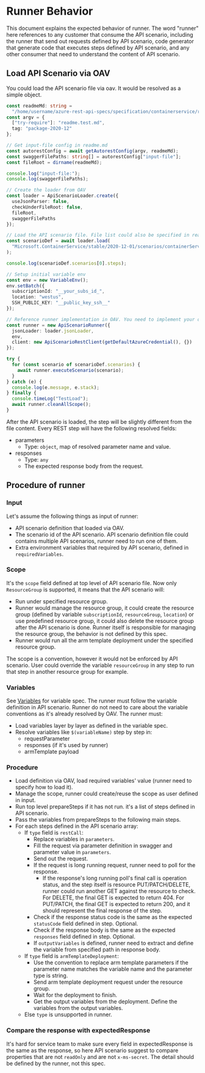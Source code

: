 # Runner Behavior

This document explains the expected behavior of runner. The word "runner" here references to any customer that consume the API scenario, including the runner that send out requests defined by API scenario, code generator that generate code that executes steps defined by API scenario, and any other consumer that need to understand the content of API scenario.

## Load API Scenario via OAV

You could load the API scenario file via oav. It would be resolved as a simple object.

```typescript
const readmeMd: string =
  "/home/username/azure-rest-api-specs/specification/containerservice/resource-manager/readme.md";
const argv = {
  ["try-require"]: "readme.test.md",
  tag: "package-2020-12"
};

// Get input-file config in readme.md
const autorestConfig = await getAutorestConfig(argv, readmeMd);
const swaggerFilePaths: string[] = autorestConfig["input-file"];
const fileRoot = dirname(readmeMd);

console.log("input-file:");
console.log(swaggerFilePaths);

// Create the loader from OAV
const loader = ApiScenarioLoader.create({
  useJsonParser: false,
  checkUnderFileRoot: false,
  fileRoot,
  swaggerFilePaths
});

// Load the API scenario file. File list could also be specified in readme.test.md
const scenarioDef = await loader.load(
  "Microsoft.ContainerService/stable/2020-12-01/scenarios/containerService.yaml"
);

console.log(scenarioDef.scenarios[0].steps);

// Setup initial variable env
const env = new VariableEnv();
env.setBatch({
  subscriptionId: "__your_subs_id_",
  location: "westus",
  SSH_PUBLIC_KEY: "__public_key_ssh__"
});

// Reference runner implementation in OAV. You need to implement your own runner.
const runner = new ApiScenarioRunner({
  jsonLoader: loader.jsonLoader,
  env,
  client: new ApiScenarioRestClient(getDefaultAzureCredential(), {})
});

try {
  for (const scenario of scenarioDef.scenarios) {
    await runner.executeScenario(scenario);
  }
} catch (e) {
  console.log(e.message, e.stack);
} finally {
  console.timeLog("TestLoad");
  await runner.cleanAllScope();
}
```

After the API scenario is loaded, the step will be slightly different from the file content. Every REST step will have the following resolved fields:

- parameters
  - Type: `object`, map of resolved parameter name and value.
- responses
  - Type: `any`
  - The expected response body from the request.

## Procedure of runner

### Input

Let's assume the following things as input of runner:

- API scenario definition that loaded via OAV.
- The scenario id of the API scenario. API scenario definition file could contains multiple API scenarios, runner need to run one of them.
- Extra environment variables that required by API scenario, defined in `requiredVariables`.

### Scope

It's the `scope` field defined at top level of API scenario file. Now only `ResourceGroup` is supported, it means that the API scenario will:

- Run under specified resource group.
- Runner would manage the resource group, it could create the resource group (defined by variable `subscriptionId`, `resourceGroup`, `location`) or use predefined resource group, it could also delete the resource group after the API scenario is done. Runner itself is responsible for managing the resource group, the behavior is not defined by this spec.
- Runner would run all the arm template deployment under the specified resource group.

The scope is a convention, however it would not be enforced by API scenario. User could override the variable `resourceGroup` in any step to run that step in another resource group for example.

### Variables

See [Variables](./Variables.md) for variable spec. The runner must follow the variable definition in API scenario. Runner do not need to care about the variable conventions as it's already resolved by OAV. The runner must:

- Load variables layer by layer as defined in the variable spec.
- Resolve variables like `$(variableName)` step by step in:
  - requestParameter
  - responses (if it's used by runner)
  - armTemplate payload

### Procedure

- Load definition via OAV, load required variables' value (runner need to specify how to load it).
- Manage the scope, runner could create/reuse the scope as user defined in input.
- Run top level prepareSteps if it has not run. it's a list of steps defined in API scenario.
- Pass the variables from prepareSteps to the following main steps.
- For each steps defined in the API scenario array:
  - If `type` field is `restCall`:
    - Replace variables in `parameters`.
    - Fill the request via parameter definition in swagger and parameter value in `parameters`.
    - Send out the request.
    - If the request is long running request, runner need to poll for the response.
      - If the response's long running poll's final call is operation status, and the step itself is resource PUT/PATCH/DELETE, runner could run another GET against the resource to check. For DELETE, the final GET is expected to return 404. For PUT/PATCH, the final GET is expected to return 200, and it should represent the final response of the step.
    - Check if the response status code is the same as the expected `statusCode` field defined in step. Optional.
    - Check if the response body is the same as the expected `responses` field defined in step. Optional.
    - If `outputVariables` is defined, runner need to extract and define the variable from specified path in response body.
  - If `type` field is `armTemplateDeployment`:
    - Use the convention to replace arm template parameters if the parameter name matches the variable name and the parameter type is string.
    - Send arm template deployment request under the resource group.
    - Wait for the deployment to finish.
    - Get the output variables from the deployment. Define the variables from the output variables.
  - Else `type` is unsupported in runner.

### Compare the response with expectedResponse

It's hard for service team to make sure every field in expectedResponse is the same as the response, so here API scenario suggest to compare properties that are not `readOnly` and are not `x-ms-secret`. The detail should be defined by the runner, not this spec.
